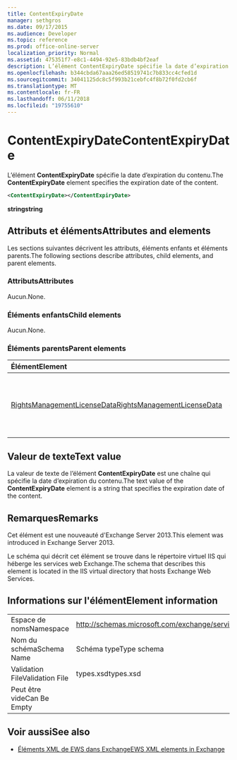 ```yaml
---
title: ContentExpiryDate
manager: sethgros
ms.date: 09/17/2015
ms.audience: Developer
ms.topic: reference
ms.prod: office-online-server
localization_priority: Normal
ms.assetid: 475351f7-e8c1-4494-92e5-83bdb4bf2eaf
description: L’élément ContentExpiryDate spécifie la date d’expiration du contenu.
ms.openlocfilehash: b344cbda67aaa26ed58519741c7b833cc4cfed1d
ms.sourcegitcommit: 34041125dc8c5f993b21cebfc4f8b72f0fd2cb6f
ms.translationtype: MT
ms.contentlocale: fr-FR
ms.lasthandoff: 06/11/2018
ms.locfileid: "19755610"
---
```

# <a name="contentexpirydate"></a><span data-ttu-id="35b8f-103">ContentExpiryDate</span><span class="sxs-lookup"><span data-stu-id="35b8f-103">ContentExpiryDate</span></span>

<span data-ttu-id="35b8f-104">L’élément **ContentExpiryDate** spécifie la date d’expiration du contenu.</span><span class="sxs-lookup"><span data-stu-id="35b8f-104">The **ContentExpiryDate** element specifies the expiration date of the content.</span></span> 
  
```XML
<ContentExpiryDate></ContentExpiryDate>
```

 <span data-ttu-id="35b8f-105">**string**</span><span class="sxs-lookup"><span data-stu-id="35b8f-105">**string**</span></span>
## <a name="attributes-and-elements"></a><span data-ttu-id="35b8f-106">Attributs et éléments</span><span class="sxs-lookup"><span data-stu-id="35b8f-106">Attributes and elements</span></span>

<span data-ttu-id="35b8f-107">Les sections suivantes décrivent les attributs, éléments enfants et éléments parents.</span><span class="sxs-lookup"><span data-stu-id="35b8f-107">The following sections describe attributes, child elements, and parent elements.</span></span>
  
### <a name="attributes"></a><span data-ttu-id="35b8f-108">Attributs</span><span class="sxs-lookup"><span data-stu-id="35b8f-108">Attributes</span></span>

<span data-ttu-id="35b8f-109">Aucun.</span><span class="sxs-lookup"><span data-stu-id="35b8f-109">None.</span></span>
  
### <a name="child-elements"></a><span data-ttu-id="35b8f-110">Éléments enfants</span><span class="sxs-lookup"><span data-stu-id="35b8f-110">Child elements</span></span>

<span data-ttu-id="35b8f-111">Aucun.</span><span class="sxs-lookup"><span data-stu-id="35b8f-111">None.</span></span>
  
### <a name="parent-elements"></a><span data-ttu-id="35b8f-112">Éléments parents</span><span class="sxs-lookup"><span data-stu-id="35b8f-112">Parent elements</span></span>

|<span data-ttu-id="35b8f-113">**Élément**</span><span class="sxs-lookup"><span data-stu-id="35b8f-113">**Element**</span></span>|<span data-ttu-id="35b8f-114">**Description**</span><span class="sxs-lookup"><span data-stu-id="35b8f-114">**Description**</span></span>|
|:-----|:-----|
|[<span data-ttu-id="35b8f-115">RightsManagementLicenseData</span><span class="sxs-lookup"><span data-stu-id="35b8f-115">RightsManagementLicenseData</span></span>](rightsmanagementlicensedata.md) <br/> |<span data-ttu-id="35b8f-116">Spécifie des informations sur la licence de gestion des droits.</span><span class="sxs-lookup"><span data-stu-id="35b8f-116">Specifies information about the rights management license.</span></span>  <br/> |
   
## <a name="text-value"></a><span data-ttu-id="35b8f-117">Valeur de texte</span><span class="sxs-lookup"><span data-stu-id="35b8f-117">Text value</span></span>

<span data-ttu-id="35b8f-118">La valeur de texte de l’élément **ContentExpiryDate** est une chaîne qui spécifie la date d’expiration du contenu.</span><span class="sxs-lookup"><span data-stu-id="35b8f-118">The text value of the **ContentExpiryDate** element is a string that specifies the expiration date of the content.</span></span> 
  
## <a name="remarks"></a><span data-ttu-id="35b8f-119">Remarques</span><span class="sxs-lookup"><span data-stu-id="35b8f-119">Remarks</span></span>

<span data-ttu-id="35b8f-120">Cet élément est une nouveauté d'Exchange Server 2013.</span><span class="sxs-lookup"><span data-stu-id="35b8f-120">This element was introduced in Exchange Server 2013.</span></span>
  
<span data-ttu-id="35b8f-121">Le schéma qui décrit cet élément se trouve dans le répertoire virtuel IIS qui héberge les services web Exchange.</span><span class="sxs-lookup"><span data-stu-id="35b8f-121">The schema that describes this element is located in the IIS virtual directory that hosts Exchange Web Services.</span></span>
  
## <a name="element-information"></a><span data-ttu-id="35b8f-122">Informations sur l'élément</span><span class="sxs-lookup"><span data-stu-id="35b8f-122">Element information</span></span>

|||
|:-----|:-----|
|<span data-ttu-id="35b8f-123">Espace de noms</span><span class="sxs-lookup"><span data-stu-id="35b8f-123">Namespace</span></span>  <br/> |http://schemas.microsoft.com/exchange/services/2006/types  <br/> |
|<span data-ttu-id="35b8f-124">Nom du schéma</span><span class="sxs-lookup"><span data-stu-id="35b8f-124">Schema Name</span></span>  <br/> |<span data-ttu-id="35b8f-125">Schéma type</span><span class="sxs-lookup"><span data-stu-id="35b8f-125">Type schema</span></span>  <br/> |
|<span data-ttu-id="35b8f-126">Validation File</span><span class="sxs-lookup"><span data-stu-id="35b8f-126">Validation File</span></span>  <br/> |<span data-ttu-id="35b8f-127">types.xsd</span><span class="sxs-lookup"><span data-stu-id="35b8f-127">types.xsd</span></span>  <br/> |
|<span data-ttu-id="35b8f-128">Peut être vide</span><span class="sxs-lookup"><span data-stu-id="35b8f-128">Can Be Empty</span></span>  <br/> ||
   
## <a name="see-also"></a><span data-ttu-id="35b8f-129">Voir aussi</span><span class="sxs-lookup"><span data-stu-id="35b8f-129">See also</span></span>



- [<span data-ttu-id="35b8f-130">Éléments XML de EWS dans Exchange</span><span class="sxs-lookup"><span data-stu-id="35b8f-130">EWS XML elements in Exchange</span></span>](ews-xml-elements-in-exchange.md)


